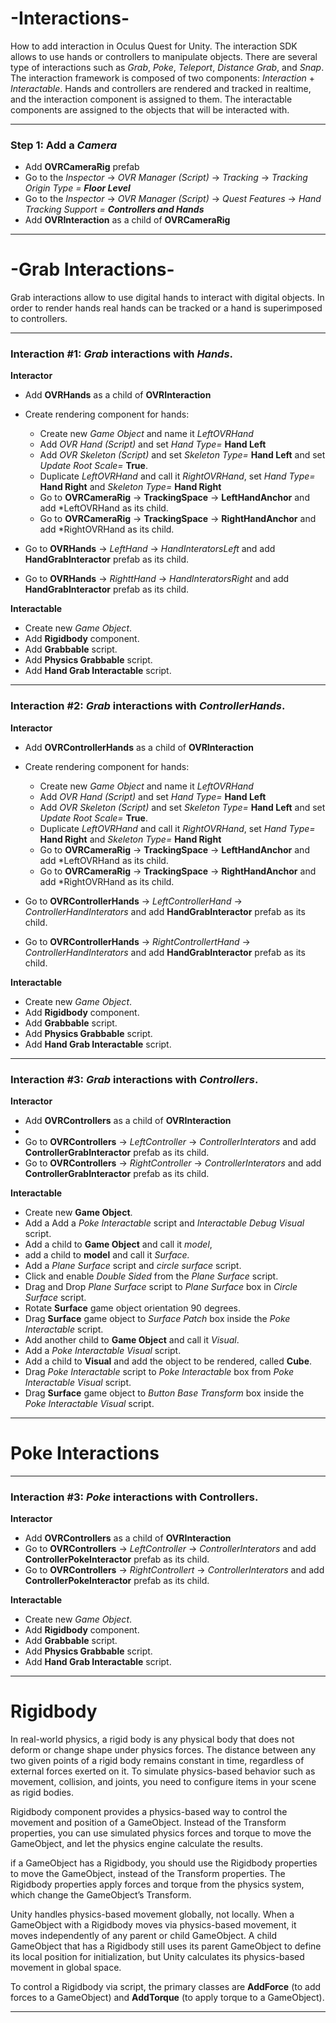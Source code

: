 # -Interactions-
How to add interaction in Oculus Quest for Unity. The interaction SDK allows to use hands or controllers to manipulate objects. There are several type of interactions such as *Grab*, *Poke*, *Teleport*, *Distance Grab*, and *Snap*. The interaction framework is composed of two components: *Interaction* + *Interactable*. Hands and controllers are rendered and tracked in realtime, and the interaction component is assigned to them. The interactable components are assigned to the objects that will be interacted with.

---

### Step 1: Add a *Camera*

- Add **OVRCameraRig** prefab
- Go to the *Inspector* -> *OVR Manager (Script)* -> *Tracking* -> *Tracking Origin Type =* ***Floor Level***
- Go to the *Inspector* -> *OVR Manager (Script)* -> *Quest Features* -> *Hand Tracking Support =* ***Controllers and Hands***
- Add **OVRInteraction** as a child of **OVRCameraRig**
  
---

# -Grab Interactions-

Grab interactions allow to use digital hands to interact with digital objects. In order to render hands real hands can be tracked or a hand is superimposed to controllers.

---

### Interaction #1: *Grab* interactions with *Hands*.

**Interactor**

- Add **OVRHands** as a child of **OVRInteraction**
- Create rendering component for hands:
  
  - Create new *Game Object* and name it *LeftOVRHand*
  - Add *OVR Hand (Script)* and set *Hand Type=* **Hand Left**
  - Add *OVR Skeleton (Script)* and set *Skeleton Type=* **Hand Left** and set *Update Root Scale=* **True**.
  - Duplicate *LeftOVRHand* and call it *RightOVRHand*, set *Hand Type=* **Hand Right** and *Skeleton Type=* **Hand Right**
  - Go to  **OVRCameraRig** -> **TrackingSpace** -> **LeftHandAnchor** and add *LeftOVRHand as its child.
  - Go to  **OVRCameraRig** -> **TrackingSpace** -> **RightHandAnchor** and add *RightOVRHand as its child.
 
- Go to **OVRHands** -> *LeftHand* -> *HandInteratorsLeft* and add **HandGrabInteractor** prefab as its child.
- Go to **OVRHands** -> *RighttHand* -> *HandInteratorsRight* and add **HandGrabInteractor** prefab as its child.

**Interactable**

- Create new *Game Object*.
- Add  **Rigidbody** component.
- Add  **Grabbable** script.
- Add **Physics Grabbable** script.
- Add **Hand Grab Interactable** script.


---

### Interaction #2: *Grab* interactions with *ControllerHands*.

**Interactor**

- Add **OVRControllerHands** as a child of **OVRInteraction**
- Create rendering component for hands:
  
  - Create new *Game Object* and name it *LeftOVRHand*
  - Add *OVR Hand (Script)* and set *Hand Type=* **Hand Left**
  - Add *OVR Skeleton (Script)* and set *Skeleton Type=* **Hand Left** and set *Update Root Scale=* **True**.
  - Duplicate *LeftOVRHand* and call it *RightOVRHand*, set *Hand Type=* **Hand Right** and *Skeleton Type=* **Hand Right**
  - Go to  **OVRCameraRig** -> **TrackingSpace** -> **LeftHandAnchor** and add *LeftOVRHand as its child.
  - Go to  **OVRCameraRig** -> **TrackingSpace** -> **RightHandAnchor** and add *RightOVRHand as its child.
 
- Go to **OVRControllerHands** -> *LeftControllerHand* -> *ControllerHandInterators* and add **HandGrabInteractor** prefab as its child.
- Go to **OVRControllerHands** -> *RightControllertHand* -> *ControllerHandInterators* and add **HandGrabInteractor** prefab as its child.

**Interactable**

- Create new *Game Object*.
- Add  **Rigidbody** component.
- Add  **Grabbable** script.
- Add **Physics Grabbable** script.
- Add **Hand Grab Interactable** script.

---

### Interaction #3: *Grab* interactions with *Controllers*.

**Interactor**

- Add **OVRControllers** as a child of **OVRInteraction**
-  
- Go to **OVRControllers** -> *LeftController* -> *ControllerInterators* and add **ControllerGrabInteractor** prefab as its child.
- Go to **OVRControllers** -> *RightController* -> *ControllerInterators* and add **ControllerGrabInteractor** prefab as its child.

**Interactable**

- Create new **Game Object**.
- Add a Add a *Poke Interactable* script and *Interactable Debug Visual* script.
- Add a child to **Game Object** and call it *model*,
- add a child to **model** and call it *Surface.*
- Add a *Plane Surface* script and *circle surface* script.
- Click and enable *Double Sided* from the *Plane Surface* script.
- Drag and Drop *Plane Surface* script to *Plane Surface* box in *Circle Surface* script.
- Rotate **Surface** game object orientation 90 degrees.
- Drag **Surface** game object to *Surface Patch* box inside the *Poke Interactable* script.
- Add another child to **Game Object** and call it *Visual*.
- Add a *Poke Interactable Visual* script.
- Add a child to **Visual** and add the object to be rendered, called **Cube**.
- Drag *Poke Interactable* script to *Poke Interactable* box from *Poke Interactable Visual* script.
- Drag **Surface** game object to *Button Base Transform* box inside the *Poke Interactable Visual* script.






---


# Poke Interactions
---

### Interaction #3: *Poke* interactions with **Controllers**.

**Interactor**

- Add **OVRControllers** as a child of **OVRInteraction**
- Go to **OVRControllers** -> *LeftController* -> *ControllerInterators* and add **ControllerPokeInteractor** prefab as its child.
- Go to **OVRControllers** -> *RightControllert* -> *ControllerInterators* and add **ControllerPokeInteractor** prefab as its child.

**Interactable**

- Create new *Game Object*.
- Add  **Rigidbody** component.
- Add  **Grabbable** script.
- Add **Physics Grabbable** script.
- Add **Hand Grab Interactable** script.

---

# Rigidbody

In real-world physics, a rigid body is any physical body that does not deform or change shape under physics forces. The distance between any two given points of a rigid body remains constant in time, regardless of external forces exerted on it. To simulate physics-based behavior such as movement, collision, and joints, you need to configure items in your scene as rigid bodies.

 Rigidbody component provides a physics-based way to control the movement and position of a GameObject. Instead of the Transform properties, you can use simulated physics forces and torque to move the GameObject, and let the physics engine
 calculate the results.

 if a GameObject has a Rigidbody, you should use the Rigidbody properties to move the GameObject, instead of the Transform properties. The Rigidbody properties apply forces and torque from the physics system, which change the GameObject’s Transform.

Unity handles physics-based movement globally, not locally. When a GameObject with a Rigidbody moves via physics-based movement, it moves independently of any parent or child GameObject. A child GameObject that has a Rigidbody still uses its parent GameObject to define its local position for initialization, but Unity calculates its physics-based movement in global space.

To control a Rigidbody via script, the primary classes are **AddForce** (to add forces to a GameObject) and **AddTorque** (to apply torque to a GameObject).

---



